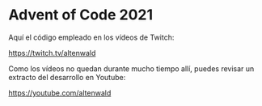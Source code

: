 Advent of Code 2021
===================

Aquí el código empleado en los vídeos de Twitch:

https://twitch.tv/altenwald

Como los vídeos no quedan durante mucho tiempo allí, puedes
revisar un extracto del desarrollo en Youtube:

https://youtube.com/altenwald
